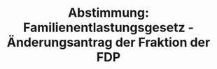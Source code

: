 ---
abstimmung:
  abstimmung: 1
  bundestagssitzung: 198
  legislaturperiode: 19
categories:
- Todo
data:
- title: Abstimmungsergebnis 20201209_1-data.pdf
  url: /res/2021-btw/abstimmungsergebnisse/20201209_1-data.pdf
- title: Abstimmungsergebnis 20201209_1_xls-data.xlsx
  url: /res/2021-btw/abstimmungsergebnisse/20201209_1_xls-data.xlsx
- title: Abstimmungsergebnis 20201209_1_xls-data.csv
  url: /res/2021-btw/abstimmungsergebnisse/csv/20201209_1_xls-data.csv
ergebnis:
  afd:
    enthaltung: 0
    gesamt: 89
    ja: 0
    nein: 71
    nichtabgegeben: 18
    ungueltig: 0
  bü90/gr:
    enthaltung: 0
    gesamt: 67
    ja: 0
    nein: 62
    nichtabgegeben: 5
    ungueltig: 0
  cdu/csu:
    enthaltung: 0
    gesamt: 246
    ja: 234
    nein: 0
    nichtabgegeben: 12
    ungueltig: 0
  die linke.:
    enthaltung: 0
    gesamt: 69
    ja: 0
    nein: 60
    nichtabgegeben: 9
    ungueltig: 0
  fdp:
    enthaltung: 0
    gesamt: 80
    ja: 0
    nein: 78
    nichtabgegeben: 2
    ungueltig: 0
  file: 20201209_1_xls-data.xlsx
  fraktionslos:
    enthaltung: 0
    gesamt: 6
    ja: 0
    nein: 4
    nichtabgegeben: 2
    ungueltig: 0
  spd:
    enthaltung: 0
    gesamt: 152
    ja: 140
    nein: 0
    nichtabgegeben: 12
    ungueltig: 0
layout: abstimmung
links:
- title: Link zu bundestag.de
  url: https://www.bundestag.de/parlament/plenum/abstimmung/abstimmung?id=552
preview: 'Deutscher Bundestag


  198. Sitzung des Deutschen Bundestages

  am Mittwoch, 9. Dezember 2020


  Endgültiges Ergebnis der Namentlichen Abstimmung Nr. 1


  Beschlussempfehlung des Haushaltsausschusses (8. Ausschuss)

  zu dem Entwurf eines Gesetzes

  über die Feststellung des Bundeshaushaltsplans für das Haushaltsjahr 2021

  (Haushaltsgesetz 2021)

  hier: Einzelplan 04

  Geschäftsbereich der Bundeskanzlerin und des Bundeskanzleramtes

  - Drucksachen 19/22600, 19/22602, 19/23324 und 19/23325 -'
tags:
- Todo
title: 'Abstimmung: Familienentlastungsgesetz - Änderungsantrag der Fraktion der FDP'
---